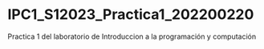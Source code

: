 # IPC1_S12023_Practica1_202200220
Practica 1 del laboratorio de Introduccion a la programación y computación
